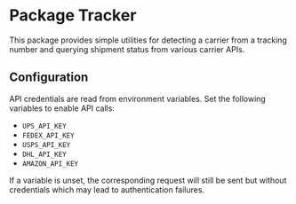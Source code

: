 # Package Tracker

This package provides simple utilities for detecting a carrier from a
tracking number and querying shipment status from various carrier APIs.

## Configuration

API credentials are read from environment variables. Set the following
variables to enable API calls:

- `UPS_API_KEY`
- `FEDEX_API_KEY`
- `USPS_API_KEY`
- `DHL_API_KEY`
- `AMAZON_API_KEY`

If a variable is unset, the corresponding request will still be sent but
without credentials which may lead to authentication failures.

